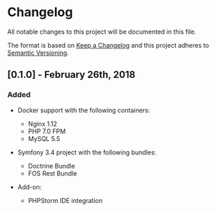 # Changelog

All notable changes to this project will be documented in this file.

The format is based on [Keep a Changelog](http://keepachangelog.com/en/1.0.0/)
and this project adheres to [Semantic Versioning](http://semver.org/spec/v2.0.0.html).

## [0.1.0] - February 26th, 2018

### Added

- Docker support with the following containers:
  - Nginx 1.12
  - PHP 7.0 FPM
  - MySQL 5.5

- Symfony 3.4 project with the following bundles:
  - Doctrine Bundle
  - FOS Rest Bundle

- Add-on:
  - PHPStorm IDE integration
